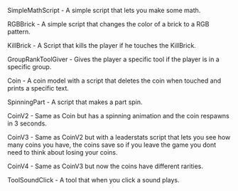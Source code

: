 SimpleMathScript - A simple script that lets you make some math.

RGBBrick - A simple script that changes the color of a brick to a RGB pattern.

KillBrick - A Script that kills the player if he touches the KillBrick.

GroupRankToolGiver - Gives the player a specific tool if the player is in a specific group.

Coin - A coin model with a script that deletes the coin when touched and prints a specific text.

SpinningPart - A script that makes a part spin.

CoinV2 - Same as Coin but has a spinning animation and the coin respawns in 3 seconds.

CoinV3 - Same as CoinV2 but with a leaderstats script that lets you see how many coins you have, the coins save so if you leave the game you dont need to think about losing your coins.

CoinV4 - Same as CoinV3 but now the coins have different rarities.

ToolSoundClick - A tool that when you click a sound plays.
